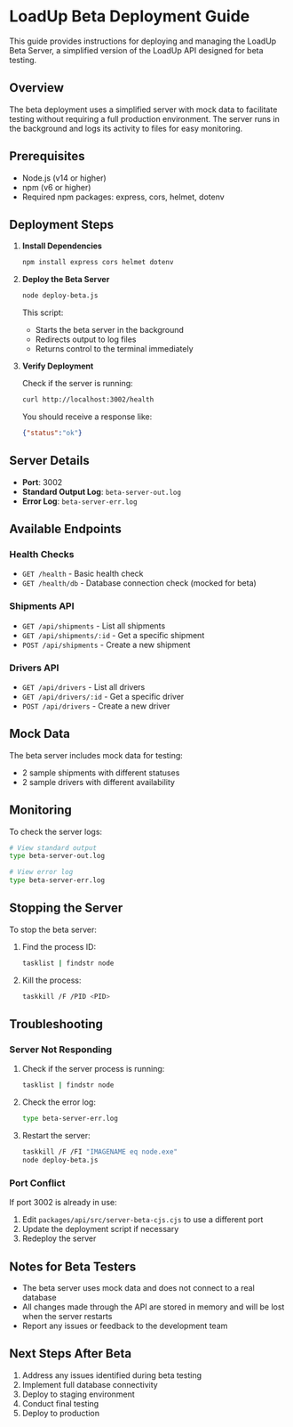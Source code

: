# LoadUp Beta Deployment Guide

This guide provides instructions for deploying and managing the LoadUp Beta Server, a simplified version of the LoadUp API designed for beta testing.

## Overview

The beta deployment uses a simplified server with mock data to facilitate testing without requiring a full production environment. The server runs in the background and logs its activity to files for easy monitoring.

## Prerequisites

- Node.js (v14 or higher)
- npm (v6 or higher)
- Required npm packages: express, cors, helmet, dotenv

## Deployment Steps

1. **Install Dependencies**

   ```bash
   npm install express cors helmet dotenv
   ```

2. **Deploy the Beta Server**

   ```bash
   node deploy-beta.js
   ```

   This script:
   - Starts the beta server in the background
   - Redirects output to log files
   - Returns control to the terminal immediately

3. **Verify Deployment**

   Check if the server is running:

   ```bash
   curl http://localhost:3002/health
   ```

   You should receive a response like:
   ```json
   {"status":"ok"}
   ```

## Server Details

- **Port**: 3002
- **Standard Output Log**: `beta-server-out.log`
- **Error Log**: `beta-server-err.log`

## Available Endpoints

### Health Checks
- `GET /health` - Basic health check
- `GET /health/db` - Database connection check (mocked for beta)

### Shipments API
- `GET /api/shipments` - List all shipments
- `GET /api/shipments/:id` - Get a specific shipment
- `POST /api/shipments` - Create a new shipment

### Drivers API
- `GET /api/drivers` - List all drivers
- `GET /api/drivers/:id` - Get a specific driver
- `POST /api/drivers` - Create a new driver

## Mock Data

The beta server includes mock data for testing:
- 2 sample shipments with different statuses
- 2 sample drivers with different availability

## Monitoring

To check the server logs:

```bash
# View standard output
type beta-server-out.log

# View error log
type beta-server-err.log
```

## Stopping the Server

To stop the beta server:

1. Find the process ID:
   ```bash
   tasklist | findstr node
   ```

2. Kill the process:
   ```bash
   taskkill /F /PID <PID>
   ```

## Troubleshooting

### Server Not Responding
1. Check if the server process is running:
   ```bash
   tasklist | findstr node
   ```

2. Check the error log:
   ```bash
   type beta-server-err.log
   ```

3. Restart the server:
   ```bash
   taskkill /F /FI "IMAGENAME eq node.exe"
   node deploy-beta.js
   ```

### Port Conflict
If port 3002 is already in use:
1. Edit `packages/api/src/server-beta-cjs.cjs` to use a different port
2. Update the deployment script if necessary
3. Redeploy the server

## Notes for Beta Testers

- The beta server uses mock data and does not connect to a real database
- All changes made through the API are stored in memory and will be lost when the server restarts
- Report any issues or feedback to the development team

## Next Steps After Beta

1. Address any issues identified during beta testing
2. Implement full database connectivity
3. Deploy to staging environment
4. Conduct final testing
5. Deploy to production 